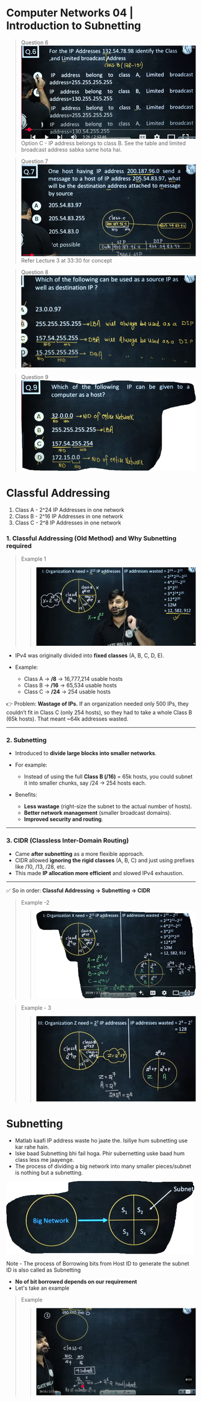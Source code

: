 # Computer Networks 04 | Introduction to Subnetting

> Question 6  
> ![alt text](image-44.png)
> Option C - IP address belongs to class B. See the table and limited broadcast address sabka same hota hai.

> Question 7  
> ![alt text](image-38.png)
> Refer Lecture 3 at 33:30 for concept

> Question 8  
> ![alt text](image-39.png)  


> Question 9  
> ![alt text](image-40.png)  

# Classful Addressing
1. Class A - 2^24 IP Addresses in one network
2. Class B - 2^16 IP Addresses in one network
3. Class C - 2^8 IP Addresses in one network



### 1. **Classful Addressing (Old Method)** and **Why Subnetting required**
> Example 1  
>> ![alt text](image-47.png)  

* IPv4 was originally divided into **fixed classes** (A, B, C, D, E).
* Example:

  * Class A → **/8** → 16,777,214 usable hosts
  * Class B → **/16** → 65,534 usable hosts
  * Class C → **/24** → 254 usable hosts

👉 Problem: **Wastage of IPs.**
If an organization needed only 500 IPs, they couldn’t fit in Class C (only 254 hosts), so they had to take a whole Class B (65k hosts). That meant \~64k addresses wasted.

---

### 2. **Subnetting**

* Introduced to **divide large blocks into smaller networks**.
* For example:

  * Instead of using the full **Class B (/16)** = 65k hosts, you could subnet it into smaller chunks, say /24 → 254 hosts each.
* Benefits:

  * **Less wastage** (right-size the subnet to the actual number of hosts).
  * **Better network management** (smaller broadcast domains).
  * **Improved security and routing**.

---

### 3. **CIDR (Classless Inter-Domain Routing)**

* Came **after subnetting** as a more flexible approach.
* CIDR allowed **ignoring the rigid classes** (A, B, C) and just using prefixes like /10, /13, /28, etc.
* This made **IP allocation more efficient** and slowed IPv4 exhaustion.

---

✅ So in order:
**Classful Addressing → Subnetting → CIDR**


> Example -2  
>> ![alt text](image-42.png)  

> Example - 3  
>> ![alt text](image-41.png)

# Subnetting
* Matlab kaafi IP address waste ho jaate the. Isiliye hum subnetting use kar rahe hain.
* Iske baad Subnetting bhi fail hoga. Phir subernetting uske baad hum class less me jaayenge.
* The process of dividing a big network into many smaller pieces/subnet is nothing but a subnetting.

![alt text](image-43.png)

Note - The process of Borrowing bits from Host ID to generate the subnet ID is also called as Subnetting
* **No of bit borrowed depends on our requirement**
* Let's take an example


> Example  
> > ![alt text](image-48.png)  



